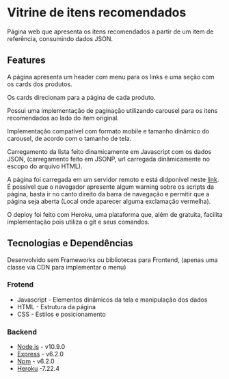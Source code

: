 # Vitrine de itens recomendados

Página web que apresenta os itens recomendados a partir de um item de referência, consumindo dados JSON.

## Features

A página apresenta um header com menu para os links e uma seção com os cards dos produtos.

Os cards direcionam para a página de cada produto.

Possui uma implementação de paginação utilizando carousel para os itens recomendados ao lado do item original.

Implementação compatível com formato mobile e tamanho dinâmico do carousel, de acordo com o tamanho de tela.

Carregamento da lista feito dinamicamente em Javascript com os dados JSON, (carregamento feito em JSONP, url carregada dinâmicamente no escopo do arquivo HTML).

A página foi carregada em um servidor remoto e está didponível neste [link](https://vitrine-de-produtos.herokuapp.com). É possivel que o navegador apresente algum warning sobre os scripts da página, basta ir no canto direito da barra de navegação e permitir que a página seja aberta (Local onde aparecer alguma exclamação vermelha). 

O deploy foi feito com Heroku, uma plataforma que, além de gratuita, facilita implementação pois utiliza o git e seus comandos. 


## Tecnologias e Dependências

Desenvolvido sem Frameworks ou bibliotecas para Frontend, (apenas uma classe via CDN para implementar o menu) 


### Frotend

- Javascript - Elementos dinâmicos da tela e manipulação dos dados
- HTML - Estrutura da página
- CSS - Estilos e posicionamento


### Backend

- [Node.js](https://nodejs.org/en/) - v10.9.0
- [Express](https://expressjs.com/pt-br/) - v6.2.0
- [Npm](https://www.npmjs.com/) - v6.2.0
- [Heroku](https://dashboard.heroku.com/) -7.22.4
